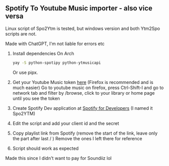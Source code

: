 ## Spotify To Youtube Music importer - also vice versa

Linux script of Spo2Ytm is tested, but windows version and both Ytm2Spo scripts are not.

Made with ChatGPT, I'm not liable for errors etc

1. Install dependencies
   On Arch
   ```bash
   yay -S python-spotipy python-ytmusicapi
   ```
   Or use pipx.
   
3. Get your Youtube Music token [here](https://ytmusicapi.readthedocs.io/en/stable/usage.html#authenticated) (Firefox is recommended and is much easier)
   Go to youtube music on firefox, press Ctrl-Shift-I and go to network tab and filter by /browse, click to your library or home page until you see the 
   token
5. Create Spotify Dev application at [Spotify for Developers](https://developer.spotify.com) (I named it Spo2YTM)
6. Edit the script and add your client id and the secret
7. Copy playlist link from Spotify (remove the start of the link, leave only the part after last / )
   Remove the ones I left there for reference
8. Script should work as expected

Made this since I didn't want to pay for Soundiiz lol
